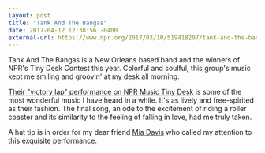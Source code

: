 ```yaml
---
layout: post
title: "Tank And The Bangas"
date: 2017-04-12 12:38:56 -0400
external-url: https://www.npr.org/2017/03/10/519418207/tank-and-the-bangas-tiny-desk-concert
---
```


Tank And The Bangas is a New Orleans based band and the winners of NPR's
Tiny Desk Contest this year. Colorful and soulful, this group's music kept
me smiling and groovin' at my desk all morning.

[Their "victory lap" performance on NPR Music Tiny Desk](https://www.youtube.com/watch?v=QKzobTCIRDw)
is some of the most wonderful music I have heard in a while. It's as lively
and free-spirited as their fashion. The final song, an ode to the
excitement of riding a roller coaster and its similarity to the feeling of
falling in love, had me truly taken.

A hat tip is in order for my dear friend [Mia Davis](https://twitter.com/mtotheia) who called my attention to this exquisite performance.
